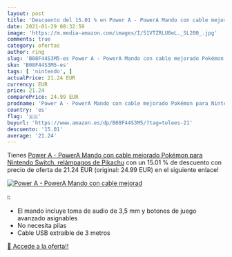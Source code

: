 ```yaml
---
layout: post
title: 'Descuento del 15.01 % en Power A - PowerA Mando con cable mejorad'
date: 2021-01-29 08:32:59
image: 'https://m.media-amazon.com/images/I/51VTZRLU0eL._SL200_.jpg'
comments: true
category: ofertas
author: ring
slug: 'B08F44S3M5-es Power A - PowerA Mando con cable mejorado Pokémon para...'
sku: 'B08F44S3M5-es'
tags: [ 'nintendo', ]
actualPrice: 21.24 EUR
currency: EUR
price: 21.24
comparePrice: 24.99 EUR
prodname: 'Power A - PowerA Mando con cable mejorado Pokémon para Nintendo Switch. relámpagos de Pikachu'
country: 'es'
flag: '🇪🇸'
buyurl: 'https://www.amazon.es/dp/B08F44S3M5/?tag=tolees-21'
descuento: '15.01'
average: '21.24'
---
```


Tienes [Power A - PowerA Mando con cable mejorado Pokémon para Nintendo Switch. relámpagos de Pikachu](https://www.amazon.es/dp/B08F44S3M5/?tag=tolees-21) con un 15.01 % de descuento con precio de oferta de 21.24 EUR (original: 24.99 EUR) en el siguiente enlace!

[![Power A - PowerA Mando con cable mejorad](https://m.media-amazon.com/images/I/51VTZRLU0eL._SL200_.jpg)](https://www.amazon.es/dp/B08F44S3M5/?tag=tolees-21)

ℹ️:

- El mando incluye toma de audio de 3,5 mm y botones de juego avanzado asignables
- No necesita pilas
- Cable USB extraíble de 3 metros

[🛒 Accede a la oferta!!](https://www.amazon.es/dp/B08F44S3M5/?tag=tolees-21)
